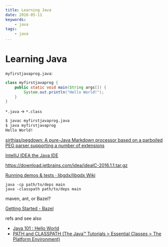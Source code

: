 ```yaml
---
title: Learning Java
date: 2016-05-11
keywords:
    - java
tags:
    - java
...
```


Learning Java
=============

`myfirstjavaprog.java`:

```java
class myfirstjavaprog {
    public static void main(String args[]) {
        System.out.println("Hello World!");
    }
}
```

`*.java` -> `*.class`

```bash
$ javac myfirstjavaprog.java
$ java myfirstjavaprog
Hello World!
```

[sirthias/pegdown: A pure-Java Markdown processor based on a parboiled PEG parser supporting a number of extensions](https://github.com/sirthias/pegdown)

[IntelliJ IDEA the Java IDE](https://www.jetbrains.com/idea/#chooseYourEdition)

<https://download.jetbrains.com/idea/ideaIC-2016.1.1.tar.gz>


[Running demos & tests · libgdx/libgdx Wiki](https://github.com/libgdx/libgdx/wiki/Running-demos-%26-tests)

```
java -cp path/to/deps main
java -classpath path/to/deps main
```

maven, ant, or Bazel?

[Getting Started - Bazel](http://bazel.io/docs/getting-started.html)

refs and see also

  - [Java 101 : Hello World](http://www.javacoffeebreak.com/java101/java101.html)
  - [PATH and CLASSPATH (The Java™ Tutorials > Essential Classes > The Platform Environment)](http://docs.oracle.com/javase/tutorial/essential/environment/paths.html)
